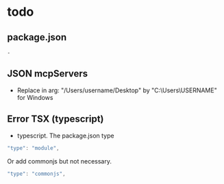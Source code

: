 # todo

## package.json
    - 


## JSON mcpServers
 - Replace in arg: "/Users/username/Desktop" by "C:\\Users\\USERNAME" for Windows

## Error TSX (typescript)
 - typescript. The package.json type 
```javascript 
"type": "module",
```
Or add commonjs but not necessary.
```javascript
"type": "commonjs", 
 ```